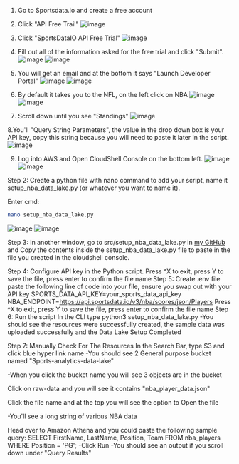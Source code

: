 1. Go to Sportsdata.io and create a free account



2. Click "API Free Trail"
![image](https://github.com/user-attachments/assets/4bf332c5-f303-4ad5-9576-97616c8e4cb3)



3. Click "SportsDataIO API Free Trial"
![image](https://github.com/user-attachments/assets/fe09198d-75db-4638-a77d-78d39a49fcd7)



4. Fill out all of the information asked for the free trial and click "Submit".
![image](https://github.com/user-attachments/assets/92916034-cb25-499a-aa62-8f39a77be52b)
![image](https://github.com/user-attachments/assets/758853c4-0dcd-4699-970e-3fa5e038edeb)



5. You will get an email and at the bottom it says "Launch Developer Portal"
![image](https://github.com/user-attachments/assets/a19fcea7-e8dd-4349-af9e-f2922616cb11)
![image](https://github.com/user-attachments/assets/292a8de8-fbca-4034-b8bb-d0331911f2fb)



6. By default it takes you to the NFL, on the left click on NBA
![image](https://github.com/user-attachments/assets/0cba64fe-e369-4f44-ab87-26a149d726eb)
![image](https://github.com/user-attachments/assets/f24a2a60-bc9d-44ae-905e-1e6c772fd313)



7. Scroll down until you see "Standings"
![image](https://github.com/user-attachments/assets/25f05463-483a-442f-9ce5-557dda71217c)



8.You'll "Query String Parameters", the value in the drop down box is your API key, copy this string because you will need to paste it later in the script.
![image](https://github.com/user-attachments/assets/e64f7b49-3e43-4b0d-9420-4ee51e17852c)



9. Log into AWS and Open CloudShell Console on the bottom left.
![image](https://github.com/user-attachments/assets/b618e0a0-4922-495e-b2e5-a4027c9cbd3d)
![image](https://github.com/user-attachments/assets/f6309918-685c-43a9-8e8e-56bb57cd3f09)




Step 2: Create a python file with nano command to add your script, name it setup_nba_data_lake.py  (or whatever you want to name it).

Enter cmd:
```bash
nano setup_nba_data_lake.py
```

![image](https://github.com/user-attachments/assets/3e0277d4-dc08-4ae3-a5c6-8a34e592f9cf)
![image](https://github.com/user-attachments/assets/dd4cff07-de75-4a27-bb3e-725563dbada2)




Step 3: In another window, go to src/setup_nba_data_lake.py in [my GitHub](https://github.com/MJaloui/NBADataLake/blob/main/src/setup_nba_data_lake.py) and
Copy the contents inside the setup_nba_data_lake.py file to paste in the file you created in the cloudshell console.


Step 4: Configure API key in the Python script.
Press ^X to exit, press Y to save the file, press enter to confirm the file name
Step 5: Create .env file
paste the following line of code into your file, ensure you swap out with your API key
SPORTS_DATA_API_KEY=your_sports_data_api_key
NBA_ENDPOINT=https://api.sportsdata.io/v3/nba/scores/json/Players
Press ^X to exit, press Y to save the file, press enter to confirm the file name
Step 6: Run the script
In the CLI type
python3 setup_nba_data_lake.py
-You should see the resources were successfully created, the sample data was uploaded successfully and the Data Lake Setup Completed

Step 7: Manually Check For The Resources
In the Search Bar, type S3 and click blue hyper link name
-You should see 2 General purpose bucket named "Sports-analytics-data-lake"

-When you click the bucket name you will see 3 objects are in the bucket

Click on raw-data and you will see it contains "nba_player_data.json"

Click the file name and at the top you will see the option to Open the file

-You'll see a long string of various NBA data

Head over to Amazon Athena and you could paste the following sample query:
SELECT FirstName, LastName, Position, Team
FROM nba_players
WHERE Position = 'PG';
-Click Run -You should see an output if you scroll down under "Query Results"

